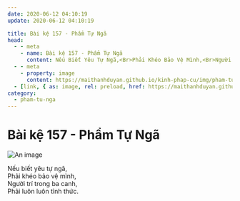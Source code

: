 ```yaml
---
date: 2020-06-12 04:10:19
update: 2020-06-12 04:10:19

title: Bài kệ 157 - Phẩm Tự Ngã
head:
  - - meta
    - name: Bài kệ 157 - Phẩm Tự Ngã
      content: Nếu Biết Yêu Tự Ngã,<Br>Phải Khéo Bảo Vệ Mình,<Br>Người Trí Trong Ba Canh,<Br>Phải Luôn Luôn Tỉnh Thức.<Br>
  - - meta
    - property: image
      content: https://maithanhduyan.github.io/kinh-phap-cu/img/pham-tu-nga/pham-tu-nga-157.jpg
  - [link, { as: image, rel: preload, href: https://maithanhduyan.github.io/kinh-phap-cu/img/pham-tu-nga/pham-tu-nga-157.jpg }]
category:
  - pham-tu-nga
---
```


# Bài kệ 157 - Phẩm Tự Ngã

![An image](/img/pham-tu-nga/pham-tu-nga-157.jpg)

Nếu biết yêu tự ngã,<br>Phải khéo bảo vệ mình,<br>Người trí trong ba canh,<br>Phải luôn luôn tỉnh thức.<br>

